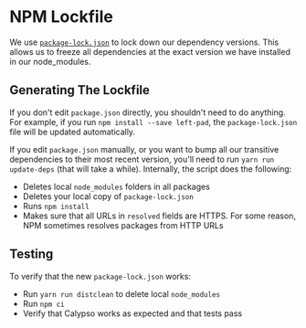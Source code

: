 NPM Lockfile
============

We use [`package-lock.json`](https://github.com/Automattic/wp-calypso/blob/master/package-lock.json)
to lock down our dependency versions. This allows us to freeze all dependencies at the
exact version we have installed in our node_modules.

## Generating The Lockfile

If you don't edit `package.json` directly, you shouldn't need to do anything. For example, if you run `npm install --save left-pad`,
the `package-lock.json` file will be updated automatically.

If you edit `package.json` manually, or you want to bump all our transitive dependencies to their most recent version,
you'll need to run `yarn run update-deps` (that will take a while). Internally, the script does the following:
- Deletes local `node_modules` folders in all packages
- Deletes your local copy of `package-lock.json`
- Runs `npm install`
- Makes sure that all URLs in `resolved` fields are HTTPS. For some reason, NPM sometimes resolves packages from HTTP URLs

## Testing

To verify that the new `package-lock.json` works:

- Run `yarn run distclean` to delete local `node_modules`
- Run `npm ci`
- Verify that Calypso works as expected and that tests pass
